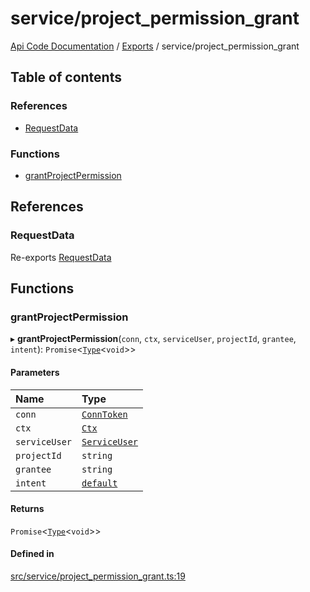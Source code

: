 # service/project\_permission\_grant
 
[Api Code Documentation](../README.md) / [Exports](../modules.md) / service/project\_permission\_grant

## Table of contents

### References

- [RequestData](service_project_permission_grant.md#requestdata)

### Functions

- [grantProjectPermission](service_project_permission_grant.md#grantprojectpermission)

## References

### RequestData

Re-exports [RequestData](../interfaces/service_domain_workflow_project_create.RequestData.md)

## Functions

### grantProjectPermission

▸ **grantProjectPermission**(`conn`, `ctx`, `serviceUser`, `projectId`, `grantee`, `intent`): `Promise`\<[`Type`](result.md#type)\<`void`\>\>

#### Parameters

| Name | Type |
| :------ | :------ |
| `conn` | [`ConnToken`](service_conn.md#conntoken) |
| `ctx` | [`Ctx`](../interfaces/lib_ctx.Ctx.md) |
| `serviceUser` | [`ServiceUser`](../interfaces/service_domain_organization_service_user.ServiceUser.md) |
| `projectId` | `string` |
| `grantee` | `string` |
| `intent` | [`default`](authz_intents.md#default) |

#### Returns

`Promise`\<[`Type`](result.md#type)\<`void`\>\>

#### Defined in

[src/service/project_permission_grant.ts:19](https://github.com/openkfw/TruBudget/blob/086d599/api/src/service/project_permission_grant.ts#L19)
